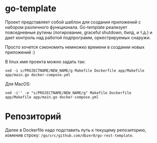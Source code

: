go-template
===========

Проект представляет собой шаблон для создания приложений с набором различного функционала.
Go-template реализует повседневные рутины (логирование, graceful shutdown, билд, и т.д.) и дает контроль над работой подпрограмм, оркестрируемых снаружи.

Просто хочется сэкономить немножко времени в создании новых приложений :)

В linux имя проекта можно задать так:

    sed -i s/PROJECTNAME/NEW_NAME/g Makefile Dockerfile app/Makefile app/main.go docker-compose.yml

Для MacOS:

    sed -i'' -e "s/PROJECTNAME/NEW_NAME/g" Makefile Dockerfile app/Makefile app/main.go docker-compose.yml
    

# Репозиторий

Далее в Dockerfile надо подставить путь к текущему репозиторию, изменив строку: `/go/src/github.com/dbzer0/go-rest-template`.

